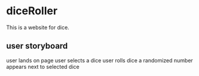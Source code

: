# diceRoller
This is a website for dice.
## user storyboard
user lands on page
user selects a dice
user rolls dice
a randomized number appears next to selected dice
